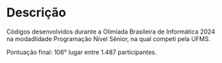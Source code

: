 # Descrição
Códigos desenvolvidos durante a Olimíada Brasileira de Informática 2024 na modadlidade Programação Nível Sênior, na qual competi pela UFMS.

Pontuação final: 106° lugar entre 1.487 participantes.
